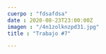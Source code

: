 ```yaml
---
cuerpo : "fdsafdsa"
date : 2020-08-23T23:00:00Z
imagen : "/4n1zolknzpd31.jpg"
title : "Trabajo #7"

---
```

